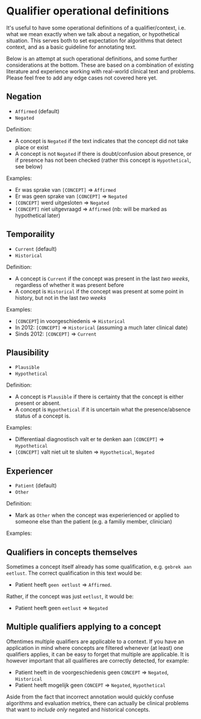 # Qualifier operational definitions

It's useful to have some operational definitions of a qualifier/context, i.e. what we mean exactly when we talk about a negation, or hypothetical situation. This serves both to set expectation for algorithms that detect context, and as a basic guideline for annotating text. 

Below is an attempt at such operational definitions, and some further considerations at the bottom. These are based on a combination of existing literature and experience working with real-world clinical text and problems. Please feel free to add any edge cases not covered here yet. 

## Negation

- `Affirmed` (default)
- `Negated`

Definition:

* A concept is `Negated` if the text indicates that the concept did not take place or exist
* A concept is not `Negated` if there is doubt/confusion about presence, or if presence has not been checked (rather this concept is `Hypothetical`, see below)

Examples:

* Er was sprake van `[CONCEPT]` => `Affirmed`
* Er was geen sprake van `[CONCEPT]` => `Negated`
* `[CONCEPT]` werd uitgesloten => `Negated`
* `[CONCEPT]` niet uitgevraagd => `Affirmed` (nb: will be marked as hypothetical later)

## Temporaility

- `Current` (default)
- `Historical`

Definition:

* A concept is `Current` if the concept was present in the last *two weeks*, regardless of whether it was present before
* A concept is `Historical` if the concept was present at some point in history, but not in the last *two weeks*

Examples:
* `[CONCEPT`] in voorgeschiedenis => `Historical`
* In 2012: `[CONCEPT]` => `Historical` (assuming a much later clinical date)
* Sinds 2012: `[CONCEPT]` => `Current`

## Plausibility

- `Plausible`
- `Hypothetical`

Definition:

* A concept is `Plausible` if there is certainty that the concept is either present or absent.  
* A concept is `Hypothetical` if it is uncertain what the presence/absence status of a concept is. 

Examples:

- Differentiaal diagnostisch valt er te denken aan `[CONCEPT]` => `Hypothetical`
- `[CONCEPT]` valt niet uit te sluiten => `Hypothetical`, `Negated`

## Experiencer

- `Patient` (default)
- `Other`

Definition:

* Mark as `Other` when the concept was experierienced or applied to someone else than the patient (e.g. a familiy member, clinician)

Examples:


## Qualifiers in concepts themselves

Sometimes a concept itself already has some qualification, e.g. `gebrek aan eetlust`. The correct qualification in this text would be: 

* Patient heeft `geen eetlust` => `Affirmed`.

Rather, if the concept was just `eetlust`, it would be: 

* Patient heeft geen `eetlust` => `Negated`

## Multiple qualifiers applying to a concept

Oftentimes multiple qualifiers are applicable to a context. If you have an application in mind where concepts are filtered whenever (at least) one qualifiers applies, it can be easy to forget that multiple are applicable. It is however important that all qualifieres are correctly detected, for example:

* Patient heeft in de voorgeschiedenis geen `CONCEPT` => `Negated`, `Historical`
* Patient heeft mogelijk geen `CONCEPT` => `Negated`, `Hypothetical`

Aside from the fact that incorrect annotation would quickly confuse algorithms and evaluation metrics, there can actually be clinical problems that want to *include only* negated and historical concepts. 
